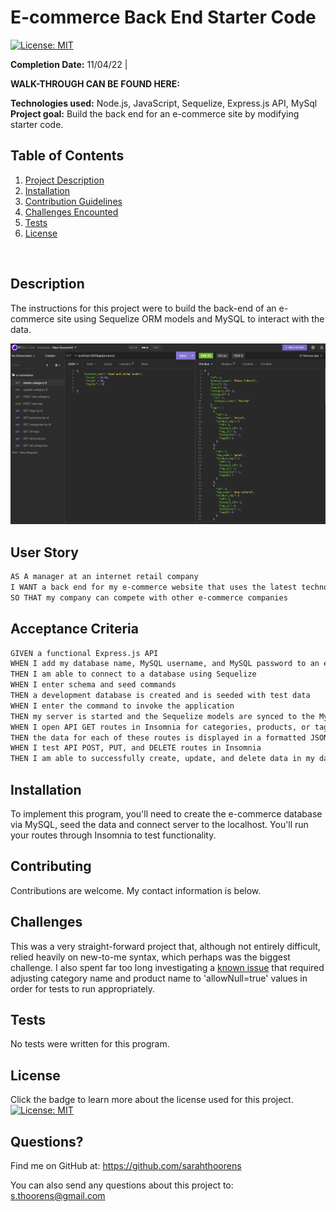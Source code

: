 # E-commerce Back End Starter Code
[![License: MIT](https://img.shields.io/badge/License-MIT-yellow.svg)](https://opensource.org/licenses/MIT)


  **Completion Date:**  11/04/22 |
  
  **WALK-THROUGH CAN BE FOUND HERE:** <br>
  
  **Technologies used:**  Node.js, JavaScript, Sequelize, Express.js API, MySql<br>
  **Project goal:** Build the back end for an e-commerce site by modifying starter code. <br>


  ## Table of Contents
  1. [Project Description](#Description)
  2. [Installation](#Installation)
  3. [Contribution Guidelines](#Contributing)
  4. [Challenges Encounted](#Challenges)
  5. [Tests](#Tests)
  6. [License](#License)
  <br>
  
  ## Description

  The instructions for this project were to build the back-end of an e-commerce site using Sequelize ORM models and MySQL to interact with the data. 

  ![Insomnia demo screenshot at products list](/Develop/assets/insomnia.png)

   ## User Story

   ```md
   AS A manager at an internet retail company
   I WANT a back end for my e-commerce website that uses the latest technologies
   SO THAT my company can compete with other e-commerce companies
   ```

   ## Acceptance Criteria

   ```md
   GIVEN a functional Express.js API
   WHEN I add my database name, MySQL username, and MySQL password to an environment variable file
   THEN I am able to connect to a database using Sequelize
   WHEN I enter schema and seed commands
   THEN a development database is created and is seeded with test data
   WHEN I enter the command to invoke the application
   THEN my server is started and the Sequelize models are synced to the MySQL database
   WHEN I open API GET routes in Insomnia for categories, products, or tags
   THEN the data for each of these routes is displayed in a formatted JSON
   WHEN I test API POST, PUT, and DELETE routes in Insomnia
   THEN I am able to successfully create, update, and delete data in my database
   ```

  ## Installation

  To implement this program, you'll need to create the e-commerce database via MySQL, seed the data and connect server to the localhost. You'll run your routes through Insomnia to test functionality.

  ## Contributing

  Contributions are welcome. My contact information is below.
 
  ## Challenges
 
  This was a very straight-forward project that, although not entirely difficult, relied heavily on new-to-me syntax, which perhaps was the biggest challenge. I also spent far too long investigating a [known issue](https://github.com/sequelize/sequelize/issues/4708) that required adjusting category name and product name to 'allowNull=true' values in order for tests to run appropriately. 

  ## Tests

  No tests were written for this program.

  ## License

  Click the badge to learn more about the license used for this project.
  <br>[![License: MIT](https://img.shields.io/badge/License-MIT-yellow.svg)](https://opensource.org/licenses/MIT)

  ## Questions?

  Find me on GitHub at: https://github.com/sarahthoorens

  You can also send any questions about this project to: s.thoorens@gmail.com



